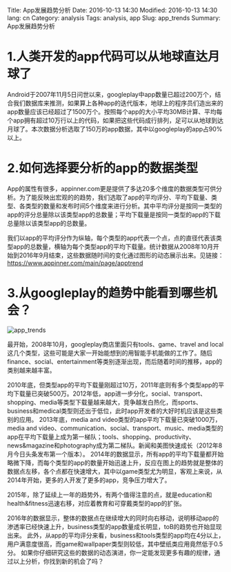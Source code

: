 Title: App发展趋势分析
Date: 2016-10-13 14:30
Modified: 2016-10-13 14:30
lang: cn
Category: analysis
Tags: analysis, app
Slug: app_trends
Summary: App发展趋势分析


# 1.人类开发的app代码可以从地球直达月球了

Android于2007年11月5日问世以来，googleplay中app数量已超过200万个，结合我们数据库来推测，如果算上各种app的迭代版本，地球上的程序员们造出来的app数量应该已经超过了1500万个。按照每个app的大小平均30MB计算、平均每个app拥有超过10万行以上的代码，如果把这些代码成行排列，足可以从地球到达月球了。本次数据分析选取了150万的app数据，其中以googleplay的app占90%以上。

# 2.如何选择要分析的app的数据类型

App的属性有很多，appinner.com更是提供了多达20多个维度的数据类型可供分析。为了能反映出宏观的的趋势，我们选取了app的平均评分、平均下载量、类型、各类型的数量和发布时间5个维度来进行分析。其中平均评分是按同一类型的app的评分总量除以该类型app的总数量；平均下载量是按同一类型的app的下载总量除以该类型app的总数量。

我们以app的平均评分作为纵轴，每个类型的app代表一个点，点的直径代表该类型app的总数量，横轴为每个类型app的平均下载量。统计数据从2008年10月开始到2016年9月结束，这些数据随时间的变化通过图形的动态展示出来。见链接：
https://www.appinner.com/main/page/apptrend


# 3.从googleplay的趋势中能看到哪些机会？
![app_trends]({filename}/images/app_trends.png?raw=true)

最开始，2008年10月，googleplay商店里面只有tools、game、travel and local这几个类型，这些可能是大家一开始能想到的用智能手机能做的工作了。随后finance、social、entertainment等类别逐渐出现，而后随着时间的推移，app的类别越来越丰富。

2010年底，但类型app的平均下载量刚超过10万，2011年底则有多个类型app的平均下载量已突破500万。2012年低，app进一步分化，social、transport、shopping、media等类型下载量越来越大，竞争越发白热化，而sports、business和medical类型则还出于低位，此时app开发者的大好时机应该是这些类别的应用。
2013年底，media and video类型的app平均下载量已突破1000万，media and video、communication、social、transport、music、media类型的app在平均下载量上成为第一梯队；tools、shopping、productivity、news&magazine和photography成为第二梯队。新闻和美图快速成长（2012年8月今日头条发布第一个版本）。
2014年的数据显示，所有app的平均下载量都开始略微下降，而每个类型的app的数量开始迅速上升，反应在图上的趋势就是整体的数据点左移，各个点都在快速增大，其中以game类型尤为明显，客观上来说，从2014年开始，更多的人开发了更多的app，竞争压力增大了。

2015年，除了延续上一年的趋势外，有两个值得注意的点，就是education和health&fitness迅速右移，对应着教育和可穿戴类型的app的扩张。

2016年的数据显示，整体的数据点在继续增大的同时向右移动，说明移动app的渗透率已经快速上升，business类型的app数量成长明显，toB的趋势也开始显现出来。
此外，从app的平均评分来看，business和tools类型的app均在4分以上，用户满意度很高，而game和wallpaper类型则较低，其中壁纸类应用竟然低于0.5分。
如果你仔细研究这些的数据的动态演进，你一定能发现更多有趣的规律，通过以上分析，你找到新的机会了吗？
